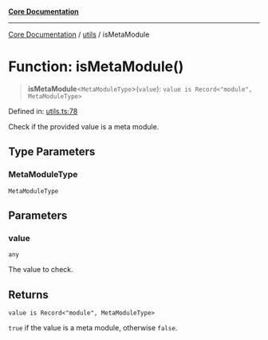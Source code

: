 [**Core Documentation**](../../README.md)

***

[Core Documentation](../../README.md) / [utils](../README.md) / isMetaModule

# Function: isMetaModule()

> **isMetaModule**\<`MetaModuleType`\>(`value`): `value is Record<"module", MetaModuleType>`

Defined in: [utils.ts:78](https://github.com/stonemjs/core/blob/3581a30de158e951ead319c3cc6abead0be9639f/src/utils.ts#L78)

Check if the provided value is a meta module.

## Type Parameters

### MetaModuleType

`MetaModuleType`

## Parameters

### value

`any`

The value to check.

## Returns

`value is Record<"module", MetaModuleType>`

`true` if the value is a meta module, otherwise `false`.
